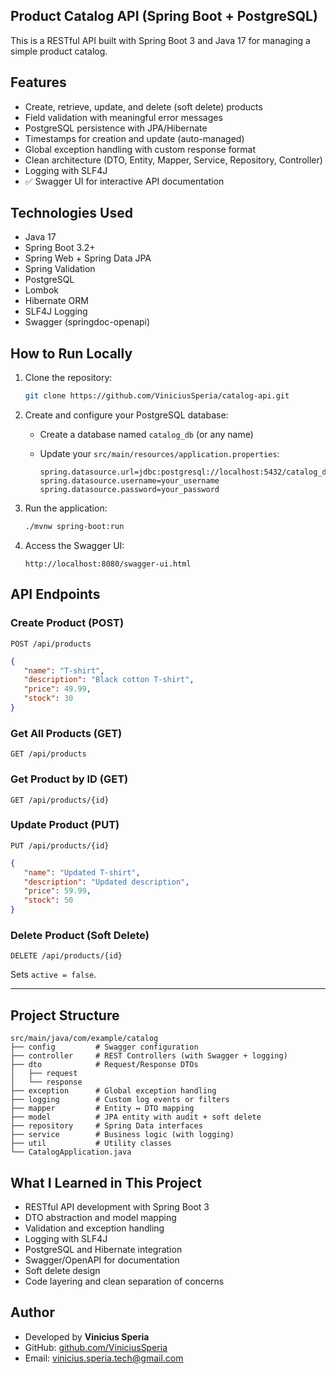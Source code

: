 ## Product Catalog API (Spring Boot + PostgreSQL)

This is a RESTful API built with Spring Boot 3 and Java 17 for managing a simple product catalog.

## Features

- Create, retrieve, update, and delete (soft delete) products
- Field validation with meaningful error messages
- PostgreSQL persistence with JPA/Hibernate
- Timestamps for creation and update (auto-managed)
- Global exception handling with custom response format
- Clean architecture (DTO, Entity, Mapper, Service, Repository, Controller)
- Logging with SLF4J
- ✅ Swagger UI for interactive API documentation

## Technologies Used

- Java 17
- Spring Boot 3.2+
- Spring Web + Spring Data JPA
- Spring Validation
- PostgreSQL
- Lombok
- Hibernate ORM
- SLF4J Logging
- Swagger (springdoc-openapi)

## How to Run Locally

1. Clone the repository:

   ```bash
   git clone https://github.com/ViniciusSperia/catalog-api.git
   ```

2. Create and configure your PostgreSQL database:

   - Create a database named `catalog_db` (or any name)
   - Update your `src/main/resources/application.properties`:

     ```properties
     spring.datasource.url=jdbc:postgresql://localhost:5432/catalog_db
     spring.datasource.username=your_username
     spring.datasource.password=your_password
     ```

3. Run the application:

   ```bash
   ./mvnw spring-boot:run
   ```

4. Access the Swagger UI:

   ```
   http://localhost:8080/swagger-ui.html
   ```

## API Endpoints

### Create Product (POST)

```http
POST /api/products
```

```json
{
   "name": "T-shirt",
   "description": "Black cotton T-shirt",
   "price": 49.99,
   "stock": 30
}
```

### Get All Products (GET)

```http
GET /api/products
```

### Get Product by ID (GET)

```http
GET /api/products/{id}
```

### Update Product (PUT)

```http
PUT /api/products/{id}
```

```json
{
   "name": "Updated T-shirt",
   "description": "Updated description",
   "price": 59.99,
   "stock": 50
}
```

### Delete Product (Soft Delete)

```http
DELETE /api/products/{id}
```

Sets `active = false`.

---

## Project Structure

```
src/main/java/com/example/catalog
├── config         # Swagger configuration
├── controller     # REST Controllers (with Swagger + logging)
├── dto            # Request/Response DTOs
│   ├── request
│   └── response
├── exception      # Global exception handling
├── logging        # Custom log events or filters
├── mapper         # Entity ↔ DTO mapping
├── model          # JPA entity with audit + soft delete
├── repository     # Spring Data interfaces
├── service        # Business logic (with logging)
├── util           # Utility classes
└── CatalogApplication.java
```

## What I Learned in This Project

- RESTful API development with Spring Boot 3
- DTO abstraction and model mapping
- Validation and exception handling
- Logging with SLF4J
- PostgreSQL and Hibernate integration
- Swagger/OpenAPI for documentation
- Soft delete design
- Code layering and clean separation of concerns

## Author

- Developed by **Vinicius Speria**
- GitHub: [github.com/ViniciusSperia](https://github.com/ViniciusSperia)
- Email: [vinicius.speria.tech@gmail.com](mailto:vinicius.speria.tech@gmail.com)
